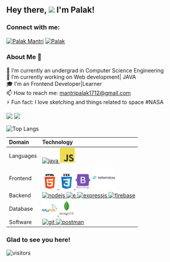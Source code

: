 ## Hey there, <img src="https://github.com/TheDudeThatCode/TheDudeThatCode/blob/master/Assets/Hi.gif" width="29px"> I'm Palak!

<h3 align="left">Connect with me:</h3>
<p align="left">
<a href="https://www.linkedin.com/in/palak-mantri-6b47a9207/" target="blank"><img align="center" src="https://img.icons8.com/color/64/000000/linkedin.png" alt="Palak Mantri" height="50" width="50"/></a>
<a href="https://twitter.com/PalakMantri1?s=08" target="blank"><img align="center" src="https://img.icons8.com/color/64/000000/twitter.png" alt="Palak" height="50" width="50"/></a>


### About Me 🚀
🌱 I’m currently an undergrad in Computer Science Engineering </br>
🔭 I’m currently working on Web development| JAVA </br>
🎓 I’m an Frontend Developer|Learner </br>
📫 How to reach me: mantripalak1712@gmail.com </br>
⚡ Fun fact: I love sketching and things related to space #NASA



<p align="left">
	
  <img width="48%" src="https://github-readme-stats.vercel.app/api?username=P766-spec&show_icons=true&theme=tokyonight"/>
  <img width="48%" src="https://github-readme-streak-stats.herokuapp.com/?user=P766-spec&theme=tokyonight"/>
</p>



![Top Langs](https://github-readme-stats.vercel.app/api/top-langs/?username=P766-spec&show_icons=true&theme=tokyonight&layout=compact)


| Domain | Technology |
| :--- | :--- |
| Languages |<a href="https://www.w3schools.com/java/" target="_blank"> <img src="https://img.icons8.com/color/48/000000/java-coffee-cup-logo.png" alt="java" width="50" height="50"/> </a> <a href="https://developer.mozilla.org/en-US/docs/Web/JavaScript" target="_blank"> <img src="https://raw.githubusercontent.com/devicons/devicon/master/icons/javascript/javascript-original.svg" alt="javascript" width="40" height="40"/> </a>   | <a href="https://www.python.org" target="_blank"> <img src="https://raw.githubusercontent.com/devicons/devicon/master/icons/python/python-original.svg" alt="python" width="40" height="40"/> </a>  |
| Frontend |   <a href="https://www.w3.org/html/" target="_blank"> <img src="https://raw.githubusercontent.com/devicons/devicon/master/icons/html5/html5-original-wordmark.svg" alt="html5" width="40" height="40"/> </a>   <a href="https://www.w3schools.com/css/" target="_blank"> <img src="https://raw.githubusercontent.com/devicons/devicon/master/icons/css3/css3-original-wordmark.svg" alt="css3" width="40" height="40"/> </a>   <a href="https://getbootstrap.com" target="_blank"> <img src="https://raw.githubusercontent.com/devicons/devicon/master/icons/bootstrap/bootstrap-plain-wordmark.svg" alt="bootstrap" width="40" height="40"/></a>  <a href="https://tailwindcss.com" target="_blank"> <img src="https://raw.githubusercontent.com/devicons/devicon/master/icons/tailwindcss/tailwindcss-original-wordmark.svg" alt="tailwindcss" width="60" height="60"/></a> | <a href="https://reactjs.org/" target="_blank" rel="noreferrer"> <img src="https://raw.githubusercontent.com/devicons/devicon/master/icons/react/react-original-wordmark.svg" alt="react" width="40" height="40"/> </a> |
| Backend | <a href="https://nodejs.org/en/" target="_blank"> <img src="https://www.vectorlogo.zone/logos/nodejs/nodejs-icon.svg" alt="nodejs" width="50" height="50"/> </a>    <a href="https://json.org/en/" target="_blank"> <img src="https://www.vectorlogo.zone/logos/json/json-icon.svg" alt="e" width="50" height="50"/> </a>        <a href="https://express.com/" target="_blank"> <img src="https://www.vectorlogo.zone/logos/expressjs/expressjs-icon.svg" alt="expressjs" width="50" height="50"/> </a>     <a href="https://firebase.google.com/" target="_blank"> <img src="https://www.vectorlogo.zone/logos/firebase/firebase-icon.svg" alt="firebase" width="40" height="40"/> </a>  | <a href="https://heroku.com" target="_blank"> <img src="https://www.vectorlogo.zone/logos/heroku/heroku-icon.svg" alt="heroku" width="40" height="40"/> </a> |
  | Database |   <a href="https://www.mysql.com/" target="_blank"> <img src="https://raw.githubusercontent.com/devicons/devicon/master/icons/mysql/mysql-original-wordmark.svg" alt="mysql" width="40" height="40"/> </a>   <a href="https://www.mongodb.com/" target="_blank"> <img src="https://raw.githubusercontent.com/devicons/devicon/master/icons/mongodb/mongodb-original-wordmark.svg" alt="mongodb" width="40" height="40"/> </a>|
| Software | <a href="https://git-scm.com/" target="_blank"> <img src="https://www.vectorlogo.zone/logos/git-scm/git-scm-icon.svg" alt="git" width="40" height="40"/> </a> <a href="https://postman.com" target="_blank"> <img src="https://www.vectorlogo.zone/logos/getpostman/getpostman-icon.svg" alt="postman" width="40" height="40"/> </a> | <a href="https://balsamiq.com//" target="_blank"> <img src="https://www.vectorlogo.zone/logos/balsamiq/balsamiq-ar21.svg" width="40" height="40"/>  
  
### Glad to see you here! &nbsp;
![visitors](https://visitor-badge.laobi.icu/badge?page_id=palak-mantri.palak-mantri)

